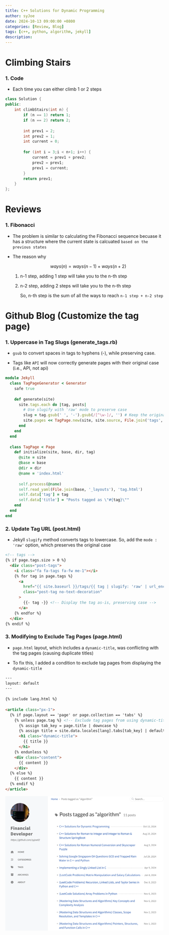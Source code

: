 ```yaml
---
title: C++ Solutions for Dynamic Programming
author: syJoe
date: 2024-10-13 09:00:00 +0800
categories: [Review, Blog]
tags: [c++, python, algorithm, jekyll]
description: 
---
```


# Climbing Stairs

### 1. Code

- Each time you can either climb 1 or 2 steps

```c++
class Solution {
public:
    int climbStairs(int n) {
        if (n == 1) return 1;
        if (n == 2) return 2;

        int prev1 = 2;
        int prev2 = 1;
        int current = 0;

        for (int i = 3;i < n+1; i++) {
            current = prev1 + prev2;
            prev2 = prev1;
            prev1 = current;
        }
        return prev1;
    }
};
```

# Reviews

### 1. **Fibonacci**

- The problem is similar to calculating the Fibonacci sequence becuase it has a structure where the current state is calcuated `based on the previous states`

- The reason why

    $$ways(n) = ways(n-1) + ways(n+2)$$
    
    1. n-1 step, adding 1 step will take you to the n-th step

    2. n-2 step, adding 2 steps will take you to the n-th step

        So, n-th step is the sum of all the ways to reach `n-1 step + n-2 step`

# Github Blog (Customize the tag page)

### 1. **Uppercase in Tag Slugs (generate_tags.rb)** 

- `gsub` to convert spaces in tags to hyphens (-), while preserving case.

- Tags like `API` will now correctly generate pages with their original case (i.e., API, not api)

```rb
module Jekyll
  class TagPageGenerator < Generator
    safe true

    def generate(site)
      site.tags.each do |tag, posts|
        # Use slugify with 'raw' mode to preserve case
        slug = tag.gsub(' ', '-').gsub(/[^\w-]/, '') # Keep the original case in the slug
        site.pages << TagPage.new(site, site.source, File.join('tags', slug), tag)
      end
    end
  end

  class TagPage < Page
    def initialize(site, base, dir, tag)
      @site = site
      @base = base
      @dir = dir
      @name = 'index.html'

      self.process(@name)
      self.read_yaml(File.join(base, '_layouts'), 'tag.html')
      self.data['tag'] = tag
      self.data['title'] = "Posts tagged as \"#{tag}\""
    end
  end
end
```

### 2. **Update Tag URL (post.html)**

- Jekyll `slugify` method converts tags to lowercase. So, add the `mode : 'raw'` option, which preserves the original case

```html
<!-- tags -->
{% if page.tags.size > 0 %}
  <div class="post-tags">
    <i class="fa fa-tags fa-fw me-1"></i>
    {% for tag in page.tags %}
      <a
        href="{{ site.baseurl }}/tags/{{ tag | slugify: 'raw' | url_encode }}/"
        class="post-tag no-text-decoration"
      >
        {{- tag -}} <!-- Display the tag as-is, preserving case -->
      </a>
    {% endfor %}
  </div>
{% endif %}

```

### 3. **Modifying to Exclude Tag Pages (page.html)**

- `page.html` layout, which includes a `dynamic-title`, was conflicting with the tag pages (causing duplicate titles)

- To fix this, I added a condition to exclude tag pages from displaying the `dynamic-title`

```html
---
layout: default
---

{% include lang.html %}

<article class="px-1">
  {% if page.layout == 'page' or page.collection == 'tabs' %}
    {% unless page.tag %} <!-- Exclude tag pages from using dynamic-title -->
      {% assign tab_key = page.title | downcase %}
      {% assign title = site.data.locales[lang].tabs[tab_key] | default: page.title %}
      <h1 class="dynamic-title">
        {{ title }}
      </h1>
    {% endunless %}
    <div class="content">
      {{ content }}
    </div>
  {% else %}
    {{ content }}
  {% endif %}
</article>
```

![Alt text](../assets/img/blog/post_tag%20page.png)
